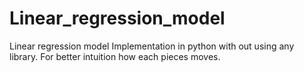 # Linear_regression_model
Linear regression model Implementation in python with out using any library. For better intuition how each pieces moves.  
